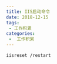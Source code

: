 ```yaml
---
title: IIS启动命令
date: 2018-12-15
tags:
 - 工作积累
categories:
 -  工作积累
---
```


```
iisreset /restart
```

